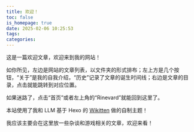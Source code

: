 ```yaml
---
title: 欢迎！
toc: false
is_homepage: true
date: 2025-02-06 10:25:53
tags:
categories:
---
```


这是一篇欢迎文章，欢迎来到我的网站！

如你所见，左边是网站的文章列表，以文件夹的形式排布；左上方是几个按钮，“关于”是我的自我介绍，“历史”记录了文章的诞生时间线；右边是文章的目录，点击就能跳转到对应位置。

如果迷路了，点击“首页”或者左上角的“Rinevard”就能回到这里了。

本站使用了我和 LLM 基于 Hexo 的 [Wikitten](https://github.com/zthxxx/hexo-theme-Wikitten) 做的自制主题！

我应该主要会在这里放一些杂谈和游戏相关的文章，欢迎来看！
